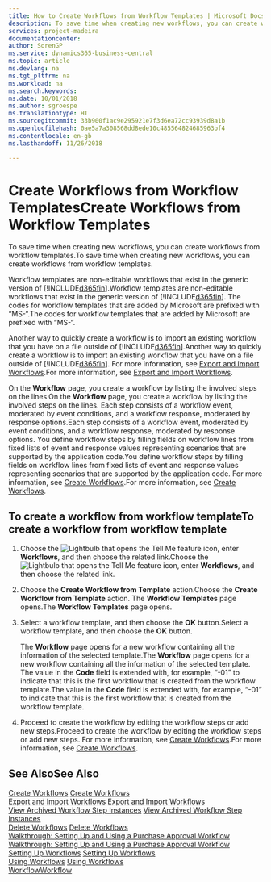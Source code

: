 ```yaml
---
title: How to Create Workflows from Workflow Templates | Microsoft Docs
description: To save time when creating new workflows, you can create workflows from workflow templates.
services: project-madeira
documentationcenter: 
author: SorenGP
ms.service: dynamics365-business-central
ms.topic: article
ms.devlang: na
ms.tgt_pltfrm: na
ms.workload: na
ms.search.keywords: 
ms.date: 10/01/2018
ms.author: sgroespe
ms.translationtype: HT
ms.sourcegitcommit: 33b900f1ac9e295921e7f3d6ea72cc93939d8a1b
ms.openlocfilehash: 0ae5a7a308568dd8ede10c485564824685963bf4
ms.contentlocale: en-gb
ms.lasthandoff: 11/26/2018

---
```

# <a name="create-workflows-from-workflow-templates"></a><span data-ttu-id="94df5-103">Create Workflows from Workflow Templates</span><span class="sxs-lookup"><span data-stu-id="94df5-103">Create Workflows from Workflow Templates</span></span>
<span data-ttu-id="94df5-104">To save time when creating new workflows, you can create workflows from workflow templates.</span><span class="sxs-lookup"><span data-stu-id="94df5-104">To save time when creating new workflows, you can create workflows from workflow templates.</span></span>  

 <span data-ttu-id="94df5-105">Workflow templates are non-editable workflows that exist in the generic version of [!INCLUDE[d365fin](includes/d365fin_md.md)].</span><span class="sxs-lookup"><span data-stu-id="94df5-105">Workflow templates are non-editable workflows that exist in the generic version of [!INCLUDE[d365fin](includes/d365fin_md.md)].</span></span> <span data-ttu-id="94df5-106">The codes for workflow templates that are added by Microsoft are prefixed with “MS-“.</span><span class="sxs-lookup"><span data-stu-id="94df5-106">The codes for workflow templates that are added by Microsoft are prefixed with “MS-“.</span></span>  

 <span data-ttu-id="94df5-107">Another way to quickly create a workflow is to import an existing workflow that you have on a file outside of [!INCLUDE[d365fin](includes/d365fin_md.md)].</span><span class="sxs-lookup"><span data-stu-id="94df5-107">Another way to quickly create a workflow is to import an existing workflow that you have on a file outside of [!INCLUDE[d365fin](includes/d365fin_md.md)].</span></span> <span data-ttu-id="94df5-108">For more information, see [Export and Import Workflows](across-how-to-export-and-import-workflows.md).</span><span class="sxs-lookup"><span data-stu-id="94df5-108">For more information, see [Export and Import Workflows](across-how-to-export-and-import-workflows.md).</span></span>  

<span data-ttu-id="94df5-109">On the **Workflow** page, you create a workflow by listing the involved steps on the lines.</span><span class="sxs-lookup"><span data-stu-id="94df5-109">On the **Workflow** page, you create a workflow by listing the involved steps on the lines.</span></span> <span data-ttu-id="94df5-110">Each step consists of a workflow event, moderated by event conditions, and a workflow response, moderated by response options.</span><span class="sxs-lookup"><span data-stu-id="94df5-110">Each step consists of a workflow event, moderated by event conditions, and a workflow response, moderated by response options.</span></span> <span data-ttu-id="94df5-111">You define workflow steps by filling fields on workflow lines from fixed lists of event and response values representing scenarios that are supported by the application code.</span><span class="sxs-lookup"><span data-stu-id="94df5-111">You define workflow steps by filling fields on workflow lines from fixed lists of event and response values representing scenarios that are supported by the application code.</span></span> <span data-ttu-id="94df5-112">For more information, see [Create Workflows](across-how-to-create-workflows.md).</span><span class="sxs-lookup"><span data-stu-id="94df5-112">For more information, see [Create Workflows](across-how-to-create-workflows.md).</span></span>  

## <a name="to-create-a-workflow-from-workflow-template"></a><span data-ttu-id="94df5-113">To create a workflow from workflow template</span><span class="sxs-lookup"><span data-stu-id="94df5-113">To create a workflow from workflow template</span></span>  
1.  <span data-ttu-id="94df5-114">Choose the ![Lightbulb that opens the Tell Me feature](media/ui-search/search_small.png "Tell me what you want to do") icon, enter **Workflows**, and then choose the related link.</span><span class="sxs-lookup"><span data-stu-id="94df5-114">Choose the ![Lightbulb that opens the Tell Me feature](media/ui-search/search_small.png "Tell me what you want to do") icon, enter **Workflows**, and then choose the related link.</span></span>  
2.  <span data-ttu-id="94df5-115">Choose the **Create Workflow from Template** action.</span><span class="sxs-lookup"><span data-stu-id="94df5-115">Choose the **Create Workflow from Template** action.</span></span> <span data-ttu-id="94df5-116">The **Workflow Templates** page opens.</span><span class="sxs-lookup"><span data-stu-id="94df5-116">The **Workflow Templates** page opens.</span></span>  
3.  <span data-ttu-id="94df5-117">Select a workflow template, and then choose the **OK** button.</span><span class="sxs-lookup"><span data-stu-id="94df5-117">Select a workflow template, and then choose the **OK** button.</span></span>  

     <span data-ttu-id="94df5-118">The **Workflow** page opens for a new workflow containing all the information of the selected template.</span><span class="sxs-lookup"><span data-stu-id="94df5-118">The **Workflow** page opens for a new workflow containing all the information of the selected template.</span></span> <span data-ttu-id="94df5-119">The value in the **Code** field is extended with, for example, “-01” to indicate that this is the first workflow that is created from the workflow template.</span><span class="sxs-lookup"><span data-stu-id="94df5-119">The value in the **Code** field is extended with, for example, “-01” to indicate that this is the first workflow that is created from the workflow template.</span></span>  
4.  <span data-ttu-id="94df5-120">Proceed to create the workflow by editing the workflow steps or add new steps.</span><span class="sxs-lookup"><span data-stu-id="94df5-120">Proceed to create the workflow by editing the workflow steps or add new steps.</span></span> <span data-ttu-id="94df5-121">For more information, see [Create Workflows](across-how-to-create-workflows.md).</span><span class="sxs-lookup"><span data-stu-id="94df5-121">For more information, see [Create Workflows](across-how-to-create-workflows.md).</span></span>  

## <a name="see-also"></a><span data-ttu-id="94df5-122">See Also</span><span class="sxs-lookup"><span data-stu-id="94df5-122">See Also</span></span>  
 <span data-ttu-id="94df5-123">[Create Workflows](across-how-to-create-workflows.md) </span><span class="sxs-lookup"><span data-stu-id="94df5-123">[Create Workflows](across-how-to-create-workflows.md) </span></span>  
 <span data-ttu-id="94df5-124">[Export and Import Workflows](across-how-to-export-and-import-workflows.md) </span><span class="sxs-lookup"><span data-stu-id="94df5-124">[Export and Import Workflows](across-how-to-export-and-import-workflows.md) </span></span>  
 <span data-ttu-id="94df5-125">[View Archived Workflow Step Instances](across-how-to-view-archived-workflow-step-instances.md) </span><span class="sxs-lookup"><span data-stu-id="94df5-125">[View Archived Workflow Step Instances](across-how-to-view-archived-workflow-step-instances.md) </span></span>  
 <span data-ttu-id="94df5-126">[Delete Workflows](across-how-to-delete-workflows.md) </span><span class="sxs-lookup"><span data-stu-id="94df5-126">[Delete Workflows](across-how-to-delete-workflows.md) </span></span>  
 <span data-ttu-id="94df5-127">[Walkthrough: Setting Up and Using a Purchase Approval Workflow](walkthrough-setting-up-and-using-a-purchase-approval-workflow.md) </span><span class="sxs-lookup"><span data-stu-id="94df5-127">[Walkthrough: Setting Up and Using a Purchase Approval Workflow](walkthrough-setting-up-and-using-a-purchase-approval-workflow.md) </span></span>  
 <span data-ttu-id="94df5-128">[Setting Up Workflows](across-set-up-workflows.md) </span><span class="sxs-lookup"><span data-stu-id="94df5-128">[Setting Up Workflows](across-set-up-workflows.md) </span></span>  
 <span data-ttu-id="94df5-129">[Using Workflows](across-use-workflows.md) </span><span class="sxs-lookup"><span data-stu-id="94df5-129">[Using Workflows](across-use-workflows.md) </span></span>  
 [<span data-ttu-id="94df5-130">Workflow</span><span class="sxs-lookup"><span data-stu-id="94df5-130">Workflow</span></span>](across-workflow.md)   

